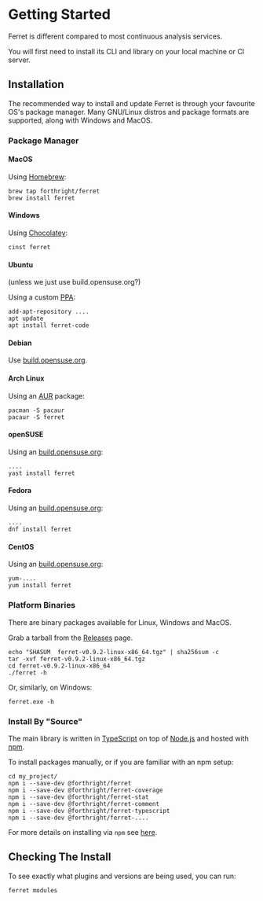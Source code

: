 # Getting Started

Ferret is different compared to most continuous analysis services.

You will first need to install its CLI and library on your local machine or CI server.

## Installation

The recommended way to install and update Ferret is through your favourite OS's
package manager. Many GNU/Linux distros and package formats are supported,
along with Windows and MacOS.

### Package Manager

#### MacOS

Using [Homebrew](https://brew.sh):

    brew tap forthright/ferret
    brew install ferret

#### Windows

Using [Chocolatey](https://chocolatey.org/):

    cinst ferret

#### Ubuntu

(unless we just use build.opensuse.org?)

Using a custom [PPA](https://launchpad.net/~brentlintner/+archive/ubuntu/ferret-code):

    add-apt-repository ....
    apt update
    apt install ferret-code

#### Debian

Use [build.opensuse.org](https://build.opensuse.org/).

#### Arch Linux

Using an [AUR](https://aur.archlinux.org/packages/ferret) package:

    pacman -S pacaur
    pacaur -S ferret

#### openSUSE

Using an [build.opensuse.org](https://build.opensuse.org/):

    ....
    yast install ferret

#### Fedora

Using an [build.opensuse.org](https://build.opensuse.org/):

    ....
    dnf install ferret

#### CentOS

Using an [build.opensuse.org](https://build.opensuse.org/):

    yum-....
    yum install ferret

### Platform Binaries

There are binary packages available for Linux, Windows and MacOS.

Grab a tarball from the [Releases](https://github.com/forthright/ferret/releases) page.

    echo "SHASUM  ferret-v0.9.2-linux-x86_64.tgz" | sha256sum -c
    tar -xvf ferret-v0.9.2-linux-x86_64.tgz
    cd ferret-v0.9.2-linux-x86_64
    ./ferret -h

Or, similarly, on Windows:

    ferret.exe -h

### Install By "Source"

The main library is written in [TypeScript](https://www.typescriptlang.org) on top of [Node.js](https://nodejs.org) and hosted with [npm](https://www.npmjs.com/).

To install packages manually, or if you are familiar with an npm setup:

    cd my_project/
    npm i --save-dev @forthright/ferret
    npm i --save-dev @forthright/ferret-coverage
    npm i --save-dev @forthright/ferret-stat
    npm i --save-dev @forthright/ferret-comment
    npm i --save-dev @forthright/ferret-typescript
    npm i --save-dev @forthright/ferret-....

For more details on installing via `npm` see [here](/lang/#plugins).

## Checking The Install

To see exactly what plugins and versions are being used, you can run:

    ferret modules

